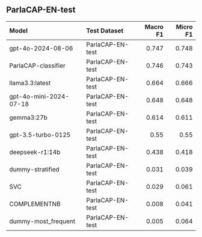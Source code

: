 ## ParlaCAP-EN-test

| Model                  | Test Dataset     |   Macro F1 |   Micro F1 |
|:-----------------------|:-----------------|-----------:|-----------:|
| gpt-4o-2024-08-06      | ParlaCAP-EN-test |      0.747 |      0.748 |
| ParlaCAP-classifier    | ParlaCAP-EN-test |      0.746 |      0.743 |
| llama3.3:latest        | ParlaCAP-EN-test |      0.664 |      0.666 |
| gpt-4o-mini-2024-07-18 | ParlaCAP-EN-test |      0.648 |      0.648 |
| gemma3:27b             | ParlaCAP-EN-test |      0.614 |      0.611 |
| gpt-3.5-turbo-0125     | ParlaCAP-EN-test |      0.55  |      0.55  |
| deepseek-r1:14b        | ParlaCAP-EN-test |      0.438 |      0.418 |
| dummy-stratified       | ParlaCAP-EN-test |      0.031 |      0.039 |
| SVC                    | ParlaCAP-EN-test |      0.029 |      0.061 |
| COMPLEMENTNB           | ParlaCAP-EN-test |      0.008 |      0.041 |
| dummy-most_frequent    | ParlaCAP-EN-test |      0.005 |      0.064 |